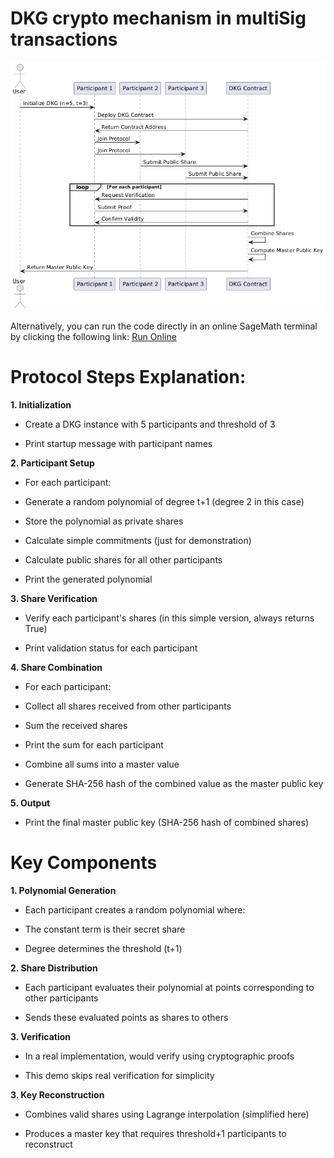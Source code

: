 # DKG crypto mechanism in multiSig transactions 

![alt text](DKG.png "DKG")

Alternatively, you can run the code directly in an online SageMath terminal by clicking the following link: 
[Run Online](https://sagecell.sagemath.org/?z=eJylV1tv2zYUfg-Q_3DqPkRKPCHpsD0Y8IAu2Yqi2xCsxV5SQ5AlyuYqkYZEpckC__edQ-pC0nQaoIJh2dI537l_JMtG1qAed1xsgNc72Sj4g7dqDjc8x-9P3a5ipyf9myYThaxPT0pS2mbttuLrQavdZm9--vn05PQkr7K2hX9Yw0uerSt28-Hd4vQE8CpYCWnKBVdpGrWsKucgFsAFGlL9fZc1iud8lwnVLrQrd61qVnGPQBcpJgKWILxnCp8p75mNh6_tv75kw-8zxVIMpGFomxJAtufGC_RutUKEp72v160rngfUpl9HdXNZ11zVTAf7UoN11irWpL3dL-wRhf6Sgk1iU7Yp1zyr-H9M59tO42w2ez--BbVlsGukkrmsoJQNZFXlZAvFJ13MlVDRpE_dg2UeEZIkmcWTOOFZWOjVYXEsz7QFWVFcWizdMMEaqg09FbJGm1HsygdKeGfBUyJJOaBk1cDXMNbzrMq7inAt0YjQgj7Y7fAtQEdYQzoT4OGbrJezWyuVT5b43ip3AV-52sKUsAWK4p891cWaxlBqdafAD79Mfei2zbtep-cDywjIEmE3DcOGurhyWqZhqmsE3BmdhG4UzdUcri4vY90iKTUGvtiYZk1UvDL6lr_hYhgusYMdXX8ukOsBDFpksYqBhak9KlgtBY5kprgUwXAe4BzeaNkH8n5y4TnX3bI_4_wc5FfM9QLQBx2IyynHojH4YPC1cxLnuzk-z72kSzZ6al8yq7xEuVfL3lf3HV2vwUo0WYKuJcawIM9aEF2NSwYmCd7fHGJYsikvhlGynUq4KNhDtIvhAq4OAYxh1OvqKJesLLFwkYsan59zONQcL0oIn4PRxrww7TJGFU3Fi-MjppELNAPQ74M2MhJ-x9zTEvpot4nH33qNfTyg6rMeL0TZn4VRovwbKY-rESy9RwqhHH9qOvZdLD4AGd7T_0Z-TutMbaNvs91HXTi95fDIroWnM415Ri1obLGqZXDGhXm-n3mgdnTTb-Qio-4voXQh9Ci5CBA-EdGai2HV8RemIYzP4k-9bsOtGc4P7BEpObygO25TRP7iONTyvYlzmN-CKZYrVmCPZkJIBQO7gzEBiD1AW8QUqktPSlO-Jw5aS1m5ffjRsGePg1RJ64AZOAJj-MXzNsSfU4fZROkmNND410bCIzolaQNSdLkTb3AIDAANgZ1AbxR6P6hXLkOd8Rp-x5FgWb61EzUnihlcaljO-D1C6P7VLNx-10QNgOlI2XcrV4JAW4Zc2LwEr-_wXuGVs0PWcxH0z9njGN1VADjgcJLtdigfHcdx9kzeMB2sOx56wAcsxpQrIn9PJcDXw8i-LYqJJnVeHQKi8R3BD5iGrrGBLpaWH6FWOrqxN8eqCGcvGtDihIlcFiyK42TLHgq-Ya2KDsa66UQ67MdDM_R3J_SuH2FxeNW0_Xd3BuSYdYqIvVfuGqX3lpwOeSKrWZrCcgmzFBmFizSd9fa9I9nd7C2Gy2ZzmP0q13S7RrCK6yc32b2-_4a3vs_p5FcxYa8cQxHpAPijnYdxDVEk3B9S9Mb4SexdRyK1xQi2siqWT2ofD-XsGePWniByCD_Jv5J7brhF-LJBf5xzcCTwpOsecuNROHEqFv8PNIu2Mw==&lang=python&interacts=eJyLjgUAARUAuQ==)


# Protocol Steps Explanation:

**1. Initialization**

* Create a DKG instance with 5 participants and threshold of 3

* Print startup message with participant names

**2. Participant Setup**

* For each participant:

* Generate a random polynomial of degree t+1 (degree 2 in this case)

* Store the polynomial as private shares

* Calculate simple commitments (just for demonstration)

* Calculate public shares for all other participants

* Print the generated polynomial

**3. Share Verification**

* Verify each participant's shares (in this simple version, always returns True)

* Print validation status for each participant

**4. Share Combination**

* For each participant:

* Collect all shares received from other participants

* Sum the received shares

* Print the sum for each participant

* Combine all sums into a master value

* Generate SHA-256 hash of the combined value as the master public key

**5. Output**

* Print the final master public key (SHA-256 hash of combined shares)

# Key Components

**1. Polynomial Generation**

* Each participant creates a random polynomial where:

* The constant term is their secret share

* Degree determines the threshold (t+1)

**2. Share Distribution**

* Each participant evaluates their polynomial at points corresponding to other participants

* Sends these evaluated points as shares to others

**3. Verification**

* In a real implementation, would verify using cryptographic proofs

* This demo skips real verification for simplicity

**3. Key Reconstruction**

* Combines valid shares using Lagrange interpolation (simplified here)

* Produces a master key that requires threshold+1 participants to reconstruct
